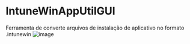 # IntuneWinAppUtilGUI
Ferramenta de converte arquivos de instalação de aplicativo no formato .intunewin
![image](https://github.com/user-attachments/assets/f40d568a-85e4-4bb4-8452-d9cc509216a2)
